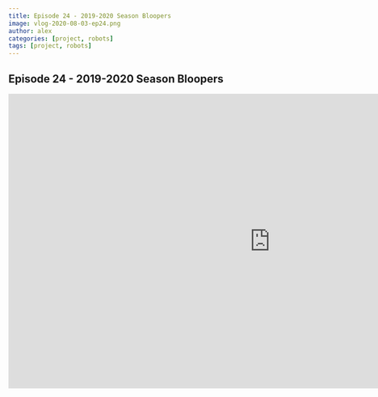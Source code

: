 ```yaml
---
title: Episode 24 - 2019-2020 Season Bloopers
image: vlog-2020-08-03-ep24.png
author: alex
categories: [project, robots]
tags: [project, robots]
---
```


## Episode 24 - 2019-2020 Season Bloopers

<iframe width="1036" height="583" src="https://www.youtube.com/embed/AHTY0Hd_M4U" frameborder="0" allow="accelerometer; autoplay; encrypted-media; gyroscope; picture-in-picture" allowfullscreen data-uk-responsive></iframe>
